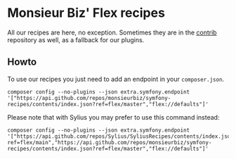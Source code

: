 # Monsieur Biz' Flex recipes

All our recipes are here, no exception. Sometimes they are in the [contrib](https://github.com/symfony/recipes-contrib/) repository as well, as a fallback for our plugins.

## Howto

To use our recipes you just need to add an endpoint in your `composer.json`.

```
composer config --no-plugins --json extra.symfony.endpoint '["https://api.github.com/repos/monsieurbiz/symfony-recipes/contents/index.json?ref=flex/master","flex://defaults"]'
```

Please note that with Sylius you may prefer to use this command instead:
```
composer config --no-plugins --json extra.symfony.endpoint '["https://api.github.com/repos/Sylius/SyliusRecipes/contents/index.json?ref=flex/main","https://api.github.com/repos/monsieurbiz/symfony-recipes/contents/index.json?ref=flex/master","flex://defaults"]'
```

